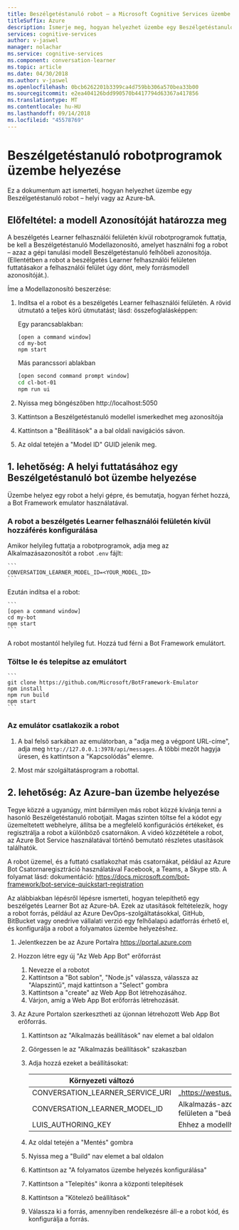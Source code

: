 ```yaml
---
title: Beszélgetéstanuló robot – a Microsoft Cognitive Services üzembe helyezése |} A Microsoft Docs
titleSuffix: Azure
description: Ismerje meg, hogyan helyezhet üzembe egy Beszélgetéstanuló robot.
services: cognitive-services
author: v-jaswel
manager: nolachar
ms.service: cognitive-services
ms.component: conversation-learner
ms.topic: article
ms.date: 04/30/2018
ms.author: v-jaswel
ms.openlocfilehash: 0bcb6262201b3399ca4d759bb306a570bea33b00
ms.sourcegitcommit: e2ea404126bdd990570b4417794d63367a417856
ms.translationtype: MT
ms.contentlocale: hu-HU
ms.lasthandoff: 09/14/2018
ms.locfileid: "45578769"
---
```

# <a name="how-to-deploy-a-conversation-learner-bot"></a>Beszélgetéstanuló robotprogramok üzembe helyezése

Ez a dokumentum azt ismerteti, hogyan helyezhet üzembe egy Beszélgetéstanuló robot – helyi vagy az Azure-bA.

## <a name="prerequisite-determine-the-model-id"></a>Előfeltétel: a modell Azonosítóját határozza meg 

A beszélgetés Learner felhasználói felületén kívül robotprogramok futtatja, be kell a Beszélgetéstanuló Modellazonosító, amelyet használni fog a robot – azaz a gépi tanulási modell Beszélgetéstanuló felhőbeli azonosítója.  (Ellentétben a robot a beszélgetés Learner felhasználói felületen futtatásakor a felhasználói felület úgy dönt, mely forrásmodell azonosítóját.).  

Íme a Modellazonosító beszerzése:

1. Indítsa el a robot és a beszélgetés Learner felhasználói felületén.  A rövid útmutató a teljes körű útmutatást; lásd: összefoglalásképpen:

    Egy parancsablakban:

    ```
    [open a command window]
    cd my-bot
    npm start
    ```

    Más parancssori ablakban

    ```bash
    [open second command prompt window]
    cd cl-bot-01
    npm run ui
    ```

2. Nyissa meg böngészőben http://localhost:5050 

3. Kattintson a Beszélgetéstanuló modellel ismerkedhet meg azonosítója

4. Kattintson a "Beállítások" a a bal oldali navigációs sávon.

5. Az oldal tetején a "Model ID" GUID jelenik meg.

## <a name="option-1-deploying-a-conversation-learner-bot-to-run-locally"></a>1. lehetőség: A helyi futtatásához egy Beszélgetéstanuló bot üzembe helyezése

Üzembe helyez egy robot a helyi gépre, és bemutatja, hogyan férhet hozzá, a Bot Framework emulator használatával.

### <a name="configure-your-bot-for-access-outside-the-conversation-learner-ui"></a>A robot a beszélgetés Learner felhasználói felületén kívül hozzáférés konfigurálása

Amikor helyileg futtatja a robotprogramok, adja meg az Alkalmazásazonosítót a robot `.env` fájlt:

    ```
    CONVERSATION_LEARNER_MODEL_ID=<YOUR_MODEL_ID>
    ```

Ezután indítsa el a robot:

    ```
    [open a command window]
    cd my-bot
    npm start
    ```

A robot mostantól helyileg fut.  Hozzá tud férni a Bot Framework emulátort.

### <a name="download-and-install-the-emulator"></a>Töltse le és telepítse az emulátort

    ```
    git clone https://github.com/Microsoft/BotFramework-Emulator
    npm install
    npm run build
    npm start
    ```

### <a name="connect-the-emulator-to-your-bot"></a>Az emulátor csatlakozik a robot

1. A bal felső sarkában az emulátorban, a "adja meg a végpont URL-címe", adja meg `http://127.0.0.1:3978/api/messages`.  A többi mezőt hagyja üresen, és kattintson a "Kapcsolódás" elemre.

2. Most már szolgáltatásprogram a robottal.

## <a name="option-2-deploy-to-azure"></a>2. lehetőség: Az Azure-ban üzembe helyezése

Tegye közzé a ugyanúgy, mint bármilyen más robot közzé kívánja tenni a hasonló Beszélgetéstanuló robotjait. Magas szinten töltse fel a kódot egy üzemeltetett webhelyre, állítsa be a megfelelő konfigurációs értékeket, és regisztrálja a robot a különböző csatornákon. A videó közzététele a robot, az Azure Bot Service használatával történő bemutató részletes utasítások találhatók.

A robot üzemel, és a futtató csatlakozhat más csatornákat, például az Azure Bot Csatornaregisztráció használatával Facebook, a Teams, a Skype stb. A folyamat lásd: dokumentáció: https://docs.microsoft.com/bot-framework/bot-service-quickstart-registration

Az alábbiakban lépésről lépésre ismerteti, hogyan telepíthető egy beszélgetés Learner Bot az Azure-bA.  Ezek az utasítások feltételezik, hogy a robot forrás, például az Azure DevOps-szolgáltatásokkal, GitHub, BitBucket vagy onedrive vállalati verzió egy felhőalapú adatforrás érhető el, és konfigurálja a robot a folyamatos üzembe helyezéshez.

1. Jelentkezzen be az Azure Portalra https://portal.azure.com

2. Hozzon létre egy új "Az Web App Bot" erőforrást 

    1. Nevezze el a robotot
    2. Kattintson a "Bot sablon", "Node.js" válassza, válassza az "Alapszintű", majd kattintson a "Select" gombra
    3. Kattintson a "create" az Web App Bot létrehozásához.
    4. Várjon, amíg a Web App Bot erőforrás létrehozását.

3. Az Azure Portalon szerkesztheti az újonnan létrehozott Web App Bot erőforrás.

    1. Kattintson az "Alkalmazás beállítások" nav elemet a bal oldalon
    1. Görgessen le az "Alkalmazás beállítások" szakaszban
    2. Adja hozzá ezeket a beállításokat:

        Környezeti változó | érték
        --- | --- 
        CONVERSATION_LEARNER_SERVICE_URI | „https://westus.api.cognitive.microsoft.com/conversationlearner/v1.0/”
        CONVERSATION_LEARNER_MODEL_ID      | Alkalmazás-azonosító GUID, a beszélgetés Learner felhasználói felületen a "beállítások" modell szerzett >
        LUIS_AUTHORING_KEY               | Ehhez a modellhez kulcs létrehozási LUIS
    
    4. Az oldal tetején a "Mentés" gombra
    5. Nyissa meg a "Build" nav elemet a bal oldalon
    6. Kattintson az "A folyamatos üzembe helyezés konfigurálása" 
    7. Kattintson a "Telepítés" ikonra a központi telepítések
    8. Kattintson a "Kötelező beállítások"
    9. Válassza ki a forrás, amennyiben rendelkezésre áll-e a robot kód, és konfigurálja a forrás.
